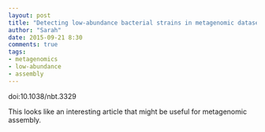 ```yaml
---
layout: post
title: "Detecting low-abundance bacterial strains in metagenomic datasets"
author: "Sarah"
date: 2015-09-21 8:30
comments: true
tags:
- metagenomics
- low-abundance
- assembly
---
```


doi:10.1038/nbt.3329

This looks like an interesting article that might be useful for metagenomic assembly.
